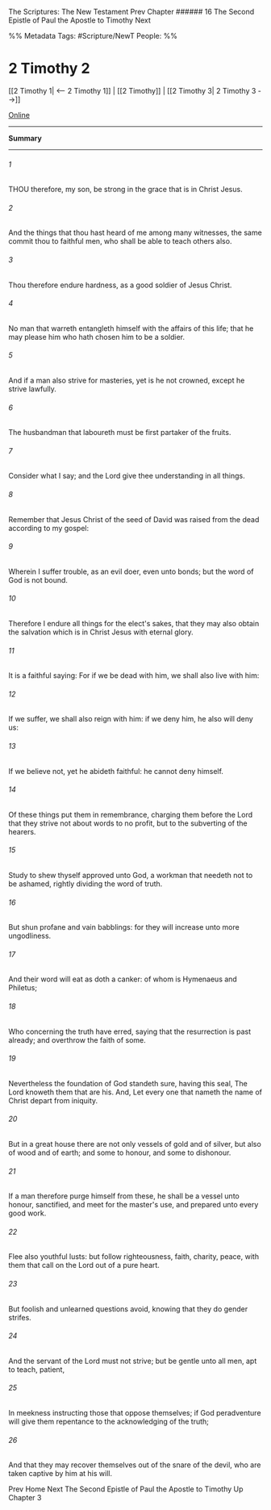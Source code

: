 The Scriptures: The New Testament
Prev
Chapter ###### 16
The Second Epistle of Paul the Apostle to Timothy
Next

%% Metadata
Tags: #Scripture/NewT
People: 
%%
# 2 Timothy 2
[[2 Timothy 1| <-- 2 Timothy 1]] | [[2 Timothy]] | [[2 Timothy 3| 2 Timothy 3 -->]]

[Online](https://churchofjesuschrist.org/study/scriptures/nt/2-tim/2?lang=eng)

---
__Summary__



---
###### 1
THOU therefore, my son, be strong in the grace that is in Christ Jesus.
###### 2
And the things that thou hast heard of me among many witnesses, the same commit thou to faithful men, who shall be able to teach others also.
###### 3
Thou therefore endure hardness, as a good soldier of Jesus Christ.
###### 4
No man that warreth entangleth himself with the affairs of this life; that he may please him who hath chosen him to be a soldier.
###### 5
And if a man also strive for masteries, yet is he not crowned, except he strive lawfully.
###### 6
The husbandman that laboureth must be first partaker of the fruits.
###### 7
Consider what I say; and the Lord give thee understanding in all things.
###### 8
Remember that Jesus Christ of the seed of David was raised from the dead according to my gospel:
###### 9
Wherein I suffer trouble, as an evil doer, even unto bonds; but the word of God is not bound.
###### 10
Therefore I endure all things for the elect's sakes, that they may also obtain the salvation which is in Christ Jesus with eternal glory.
###### 11
It is a faithful saying: For if we be dead with him, we shall also live with him:
###### 12
If we suffer, we shall also reign with him: if we deny him, he also will deny us:
###### 13
If we believe not, yet he abideth faithful: he cannot deny himself.
###### 14
Of these things put them in remembrance, charging them before the Lord that they strive not about words to no profit, but to the subverting of the hearers.
###### 15
Study to shew thyself approved unto God, a workman that needeth not to be ashamed, rightly dividing the word of truth.
###### 16
But shun profane and vain babblings: for they will increase unto more ungodliness.
###### 17
And their word will eat as doth a canker: of whom is Hymenaeus and Philetus;
###### 18
Who concerning the truth have erred, saying that the resurrection is past already; and overthrow the faith of some.
###### 19
Nevertheless the foundation of God standeth sure, having this seal, The Lord knoweth them that are his. And, Let every one that nameth the name of Christ depart from iniquity.
###### 20
But in a great house there are not only vessels of gold and of silver, but also of wood and of earth; and some to honour, and some to dishonour.
###### 21
If a man therefore purge himself from these, he shall be a vessel unto honour, sanctified, and meet for the master's use, and prepared unto every good work.
###### 22
Flee also youthful lusts: but follow righteousness, faith, charity, peace, with them that call on the Lord out of a pure heart.
###### 23
But foolish and unlearned questions avoid, knowing that they do gender strifes.
###### 24
And the servant of the Lord must not strive; but be gentle unto all men, apt to teach, patient,
###### 25
In meekness instructing those that oppose themselves; if God peradventure will give them repentance to the acknowledging of the truth;
###### 26
And that they may recover themselves out of the snare of the devil, who are taken captive by him at his will.

Prev
Home
Next
The Second Epistle of Paul the Apostle to Timothy
Up
Chapter 3



